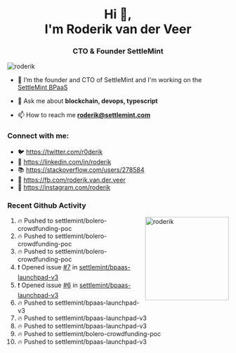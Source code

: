 <h1 align="center">Hi 👋,<br/> I'm Roderik van der Veer</h1>
<h3 align="center">CTO & Founder SettleMint</h3>

<p align="left"> <img src="https://komarev.com/ghpvc/?username=roderik" alt="roderik" /> </p>

- 🔭 I’m the founder and CTO of SettleMint and I'm working on the [SettleMint BPaaS](https://settlemint.com)

- 💬 Ask me about **blockchain, devops, typescript**

- 📫 How to reach me **roderik@settlemint.com**



### Connect with me:

- 🐦 https://twitter.com/r0derik
- 🏢 https://linkedin.com/in/roderik
- 📚 https://stackoverflow.com/users/278584
- 🙊 https://fb.com/roderik.van.der.veer
- 📸 https://instagram.com/roderik

### Recent Github Activity
<img src="https://github-readme-stats.vercel.app/api?username=roderik&show_icons=true&count_private=true" alt="roderik" align="right" height="190" />

<!--START_SECTION:activity-->
1. 🔥 Pushed to settlemint/bolero-crowdfunding-poc
2. 🔥 Pushed to settlemint/bolero-crowdfunding-poc
3. 🔥 Pushed to settlemint/bolero-crowdfunding-poc
4. ❗️ Opened issue [#7](https://github.com/settlemint/bpaas-launchpad-v3/issues/7) in [settlemint/bpaas-launchpad-v3](https://github.com/settlemint/bpaas-launchpad-v3)
5. ❗️ Opened issue [#6](https://github.com/settlemint/bpaas-launchpad-v3/issues/6) in [settlemint/bpaas-launchpad-v3](https://github.com/settlemint/bpaas-launchpad-v3)
6. 🔥 Pushed to settlemint/bpaas-launchpad-v3
7. 🔥 Pushed to settlemint/bpaas-launchpad-v3
8. 🔥 Pushed to settlemint/bpaas-launchpad-v3
9. 🔥 Pushed to settlemint/bolero-crowdfunding-poc
10. 🔥 Pushed to settlemint/bpaas-launchpad-v3
<!--END_SECTION:activity-->